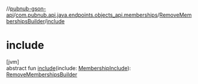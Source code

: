 //[pubnub-gson-api](../../../index.md)/[com.pubnub.api.java.endpoints.objects_api.memberships](../index.md)/[RemoveMembershipsBuilder](index.md)/[include](include.md)

# include

[jvm]\
abstract fun [include](include.md)(include: [MembershipInclude](../../com.pubnub.api.java.models.consumer.objects_api.membership/-membership-include/index.md)): [RemoveMembershipsBuilder](index.md)
